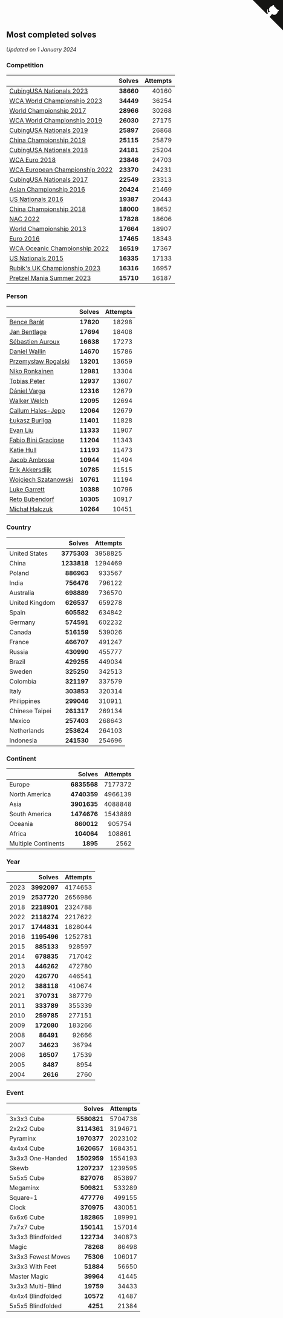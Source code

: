 ## Most completed solves

*Updated on  1 January 2024*


### Competition

|  | Solves | Attempts |
| :--- | ---: | ---: |
| [CubingUSA Nationals 2023](https://www.worldcubeassociation.org/competitions/CubingUSANationals2023) | **38660** | 40160 |
| [WCA World Championship 2023](https://www.worldcubeassociation.org/competitions/WC2023) | **34449** | 36254 |
| [World Championship 2017](https://www.worldcubeassociation.org/competitions/WC2017) | **28966** | 30268 |
| [WCA World Championship 2019](https://www.worldcubeassociation.org/competitions/WC2019) | **26030** | 27175 |
| [CubingUSA Nationals 2019](https://www.worldcubeassociation.org/competitions/CubingUSANationals2019) | **25897** | 26868 |
| [China Championship 2019](https://www.worldcubeassociation.org/competitions/ChinaChampionship2019) | **25115** | 25879 |
| [CubingUSA Nationals 2018](https://www.worldcubeassociation.org/competitions/CubingUSANationals2018) | **24181** | 25204 |
| [WCA Euro 2018](https://www.worldcubeassociation.org/competitions/Euro2018) | **23846** | 24703 |
| [WCA European Championship 2022](https://www.worldcubeassociation.org/competitions/Euro2022) | **23370** | 24231 |
| [CubingUSA Nationals 2017](https://www.worldcubeassociation.org/competitions/CubingUSANationals2017) | **22549** | 23313 |
| [Asian Championship 2016](https://www.worldcubeassociation.org/competitions/AsianChampionship2016) | **20424** | 21469 |
| [US Nationals 2016](https://www.worldcubeassociation.org/competitions/USNationals2016) | **19387** | 20443 |
| [China Championship 2018](https://www.worldcubeassociation.org/competitions/ChinaChampionship2018) | **18000** | 18652 |
| [NAC 2022](https://www.worldcubeassociation.org/competitions/NAC2022) | **17828** | 18606 |
| [World Championship 2013](https://www.worldcubeassociation.org/competitions/WC2013) | **17664** | 18907 |
| [Euro 2016](https://www.worldcubeassociation.org/competitions/Euro2016) | **17465** | 18343 |
| [WCA Oceanic Championship 2022](https://www.worldcubeassociation.org/competitions/OC2022) | **16519** | 17367 |
| [US Nationals 2015](https://www.worldcubeassociation.org/competitions/USNationals2015) | **16335** | 17133 |
| [Rubik's UK Championship 2023](https://www.worldcubeassociation.org/competitions/RubiksUKChampionship2023) | **16316** | 16957 |
| [Pretzel Mania Summer 2023](https://www.worldcubeassociation.org/competitions/PretzelManiaSummer2023) | **15710** | 16187 |

### Person

|  | Solves | Attempts |
| :--- | ---: | ---: |
| [Bence Barát](https://www.worldcubeassociation.org/persons/2008BARA01) | **17820** | 18298 |
| [Jan Bentlage](https://www.worldcubeassociation.org/persons/2010BENT01) | **17694** | 18408 |
| [Sébastien Auroux](https://www.worldcubeassociation.org/persons/2008AURO01) | **16638** | 17273 |
| [Daniel Wallin](https://www.worldcubeassociation.org/persons/2013WALL03) | **14670** | 15786 |
| [Przemysław Rogalski](https://www.worldcubeassociation.org/persons/2013ROGA02) | **13201** | 13659 |
| [Niko Ronkainen](https://www.worldcubeassociation.org/persons/2010RONK01) | **12981** | 13304 |
| [Tobias Peter](https://www.worldcubeassociation.org/persons/2014PETE03) | **12937** | 13607 |
| [Dániel Varga](https://www.worldcubeassociation.org/persons/2008VARG01) | **12316** | 12679 |
| [Walker Welch](https://www.worldcubeassociation.org/persons/2011WELC01) | **12095** | 12694 |
| [Callum Hales-Jepp](https://www.worldcubeassociation.org/persons/2012HALE01) | **12064** | 12679 |
| [Łukasz Burliga](https://www.worldcubeassociation.org/persons/2013BURL01) | **11401** | 11828 |
| [Evan Liu](https://www.worldcubeassociation.org/persons/2009LIUE01) | **11333** | 11907 |
| [Fabio Bini Graciose](https://www.worldcubeassociation.org/persons/2010GRAC02) | **11204** | 11343 |
| [Katie Hull](https://www.worldcubeassociation.org/persons/2010HULL01) | **11193** | 11473 |
| [Jacob Ambrose](https://www.worldcubeassociation.org/persons/2010AMBR01) | **10944** | 11494 |
| [Erik Akkersdijk](https://www.worldcubeassociation.org/persons/2005AKKE01) | **10785** | 11515 |
| [Wojciech Szatanowski](https://www.worldcubeassociation.org/persons/2011SZAT01) | **10761** | 11194 |
| [Luke Garrett](https://www.worldcubeassociation.org/persons/2017GARR05) | **10388** | 10796 |
| [Reto Bubendorf](https://www.worldcubeassociation.org/persons/2012BUBE01) | **10305** | 10917 |
| [Michał Halczuk](https://www.worldcubeassociation.org/persons/2006HALC01) | **10264** | 10451 |

### Country

|  | Solves | Attempts |
| :--- | ---: | ---: |
| United States | **3775303** | 3958825 |
| China | **1233818** | 1294469 |
| Poland | **886963** | 933567 |
| India | **756476** | 796122 |
| Australia | **698889** | 736570 |
| United Kingdom | **626537** | 659278 |
| Spain | **605582** | 634842 |
| Germany | **574591** | 602232 |
| Canada | **516159** | 539026 |
| France | **466707** | 491247 |
| Russia | **430990** | 455777 |
| Brazil | **429255** | 449034 |
| Sweden | **325250** | 342513 |
| Colombia | **321197** | 337579 |
| Italy | **303853** | 320314 |
| Philippines | **299046** | 310911 |
| Chinese Taipei | **261317** | 269134 |
| Mexico | **257403** | 268643 |
| Netherlands | **253624** | 264103 |
| Indonesia | **241530** | 254696 |

### Continent

|  | Solves | Attempts |
| :--- | ---: | ---: |
| Europe | **6835568** | 7177372 |
| North America | **4740359** | 4966139 |
| Asia | **3901635** | 4088848 |
| South America | **1474676** | 1543889 |
| Oceania | **860012** | 905754 |
| Africa | **104064** | 108861 |
| Multiple Continents | **1895** | 2562 |

### Year

|  | Solves | Attempts |
| :--- | ---: | ---: |
| 2023 | **3992097** | 4174653 |
| 2019 | **2537720** | 2656986 |
| 2018 | **2218901** | 2324788 |
| 2022 | **2118274** | 2217622 |
| 2017 | **1744831** | 1828044 |
| 2016 | **1195496** | 1252781 |
| 2015 | **885133** | 928597 |
| 2014 | **678835** | 717042 |
| 2013 | **446262** | 472780 |
| 2020 | **426770** | 446541 |
| 2012 | **388118** | 410674 |
| 2021 | **370731** | 387779 |
| 2011 | **333789** | 355339 |
| 2010 | **259785** | 277151 |
| 2009 | **172080** | 183266 |
| 2008 | **86491** | 92666 |
| 2007 | **34623** | 36794 |
| 2006 | **16507** | 17539 |
| 2005 | **8487** | 8954 |
| 2004 | **2616** | 2760 |

### Event

|  | Solves | Attempts |
| :--- | ---: | ---: |
| 3x3x3 Cube | **5580821** | 5704738 |
| 2x2x2 Cube | **3114361** | 3194671 |
| Pyraminx | **1970377** | 2023102 |
| 4x4x4 Cube | **1620657** | 1684351 |
| 3x3x3 One-Handed | **1502959** | 1554193 |
| Skewb | **1207237** | 1239595 |
| 5x5x5 Cube | **827076** | 853897 |
| Megaminx | **509821** | 533289 |
| Square-1 | **477776** | 499155 |
| Clock | **370975** | 430051 |
| 6x6x6 Cube | **182865** | 189991 |
| 7x7x7 Cube | **150141** | 157014 |
| 3x3x3 Blindfolded | **122734** | 340873 |
| Magic | **78268** | 86498 |
| 3x3x3 Fewest Moves | **75306** | 106017 |
| 3x3x3 With Feet | **51884** | 56650 |
| Master Magic | **39964** | 41445 |
| 3x3x3 Multi-Blind | **19759** | 34433 |
| 4x4x4 Blindfolded | **10572** | 41487 |
| 5x5x5 Blindfolded | **4251** | 21384 |


<a href="https://github.com/jonatanklosko/wca_statistics" class="github-corner" aria-label="View source on Github"><svg width="80" height="80" viewBox="0 0 250 250" style="fill:#151513; color:#fff; position: absolute; top: 0; border: 0; right: 0;" aria-hidden="true"><path d="M0,0 L115,115 L130,115 L142,142 L250,250 L250,0 Z"></path><path d="M128.3,109.0 C113.8,99.7 119.0,89.6 119.0,89.6 C122.0,82.7 120.5,78.6 120.5,78.6 C119.2,72.0 123.4,76.3 123.4,76.3 C127.3,80.9 125.5,87.3 125.5,87.3 C122.9,97.6 130.6,101.9 134.4,103.2" fill="currentColor" style="transform-origin: 130px 106px;" class="octo-arm"></path><path d="M115.0,115.0 C114.9,115.1 118.7,116.5 119.8,115.4 L133.7,101.6 C136.9,99.2 139.9,98.4 142.2,98.6 C133.8,88.0 127.5,74.4 143.8,58.0 C148.5,53.4 154.0,51.2 159.7,51.0 C160.3,49.4 163.2,43.6 171.4,40.1 C171.4,40.1 176.1,42.5 178.8,56.2 C183.1,58.6 187.2,61.8 190.9,65.4 C194.5,69.0 197.7,73.2 200.1,77.6 C213.8,80.2 216.3,84.9 216.3,84.9 C212.7,93.1 206.9,96.0 205.4,96.6 C205.1,102.4 203.0,107.8 198.3,112.5 C181.9,128.9 168.3,122.5 157.7,114.1 C157.9,116.9 156.7,120.9 152.7,124.9 L141.0,136.5 C139.8,137.7 141.6,141.9 141.8,141.8 Z" fill="currentColor" class="octo-body"></path></svg></a><style>.github-corner:hover .octo-arm{animation:octocat-wave 560ms ease-in-out}@keyframes octocat-wave{0%,100%{transform:rotate(0)}20%,60%{transform:rotate(-25deg)}40%,80%{transform:rotate(10deg)}}@media (max-width:500px){.github-corner:hover .octo-arm{animation:none}.github-corner .octo-arm{animation:octocat-wave 560ms ease-in-out}}</style>
